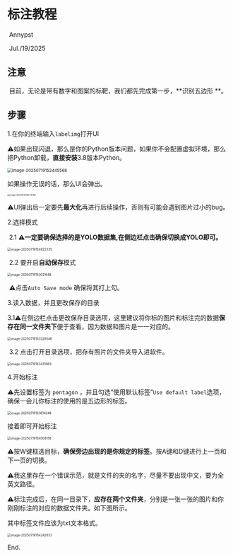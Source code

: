 # 标注教程

​																										Annypst  

​																										Jul./19/2025

## 注意



​	目前，无论是带有数字和图案的标靶，我们都先完成第一步，**识别五边形 **。

## 步骤

1.在你的终端输入`labelimg`打开UI

⚠️如果出现闪退，那么是你的Python版本问题，如果你不会配置虚拟环境，那么把Python卸载，**直接安装**3.8版本Python。

<img src="/Users/annypst/Library/Application Support/typora-user-images/image-20250719152445568.png" alt="image-20250719152445568" style="zoom:67%;" />

如果操作无误的话，那么UI会弹出。

<img src="/Users/annypst/Library/Application Support/typora-user-images/image-20250719152714158.png" alt="image-20250719152714158" style="zoom: 33%;" />





⚠️UI弹出后一定要先**最大化**再进行后续操作，否则有可能会遇到图片过小的bug。



2.选择模式

​	2.1	⚠️**一定要确保选择的是YOLO数据集,在侧边栏点击确保切换成YOLO即可。**

<img src="/Users/annypst/Library/Application Support/typora-user-images/image-20250719154922335.png" alt="image-20250719154922335" style="zoom:50%;" />







​	2.2 要开启**自动保存**模式

<img src="/Users/annypst/Library/Application Support/typora-user-images/image-20250719153021646.png" alt="image-20250719153021646" style="zoom:50%;" />

​	⚠️点击`Auto Save mode` 确保将其打上勾。

3.读入数据，并且更改保存的目录

​	3.1⚠️在侧边栏点击更改保存目录选项，这里建议将你标的图片和标注完的数据**保存在同一文件夹下**便于查看，因为数据和图片是一一对应的。

<img src="/Users/annypst/Library/Application Support/typora-user-images/image-20250719153328546.png" alt="image-20250719153328546" style="zoom:50%;" />

​	3.2 点击打开目录选项，把存有照片的文件夹导入进软件。

<img src="/Users/annypst/Library/Application Support/typora-user-images/image-20250719153431863.png" alt="image-20250719153431863" style="zoom:50%;" />

4.开始标注

⚠️先设置标签为  `pentagon` ，并且勾选“使用默认标签”`Use default label`选项，确保一会儿你标注的使用的是五边形的标签。

<img src="/Users/annypst/Library/Application Support/typora-user-images/image-20250719153614246.png" alt="image-20250719153614246" style="zoom:50%;" />

接着即可开始标注

<img src="/Users/annypst/Library/Application Support/typora-user-images/image-20250719154008156.png" alt="image-20250719154008156" style="zoom:50%;" />

⚠️按W键框选目标，**确保旁边出现的是你规定的标签**。按A键和D键进行上一页和下一页的切换。

⚠️我这里存在一个错误示范，就是文件的夹的名字，尽量不要出现中文，要为全英文路径。



⚠️标注完成后，在同一目录下，**应存在两个文件夹**，分别是一张一张的图片和你刚刚标注的对应的数据文件夹。如下图所示。

其中标签文件应该为txt文本格式。

<img src="/Users/annypst/Library/Application Support/typora-user-images/image-20250719154242833.png" alt="image-20250719154242833" style="zoom:50%;" />



End.









